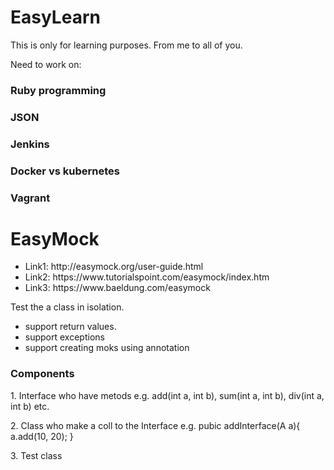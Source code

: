 # EasyLearn
This is only for learning purposes. From me to all of you.
<p>Need to work on:</p>
  
  <h3>Ruby programming</h1>
  <h3>JSON</h1>
  <h3>Jenkins</h1>
  <h3>Docker vs kubernetes</h1>
  <h3>Vagrant</h1>
<h1>EasyMock</h1>
<ul>
  <li>Link1: http://easymock.org/user-guide.html</li>
  <li>Link2: https://www.tutorialspoint.com/easymock/index.htm</li>
  <li>Link3: https://www.baeldung.com/easymock</li>
</ul>
<p>Test the a class in isolation.</p>
<ul>
  <li>support return values.</li>
  <li>support exceptions</li>
  <li>support creating moks using annotation</li>
</ul>

<h3>Components</h3>
  <p>1. Interface who have metods e.g. add(int a, int b), sum(int a, int b), div(int a, int b) etc.</p>
  <p>2. Class who make a coll to the Interface e.g. pubic addInterface(A a){
                                                          a.add(10, 20);
                                                    }
  </p>
  <p>3. Test class</p>
